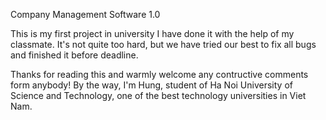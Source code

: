 Company Management Software 1.0

This is my first project in university I have done it with the help of my classmate.
It's not quite too hard, but we have tried our best to fix all bugs and finished it before deadline.

Thanks for reading this and warmly welcome any contructive comments form anybody!
By the way, I'm Hung, student of Ha Noi University of Science and Technology, one of the best technology universities in Viet Nam.
